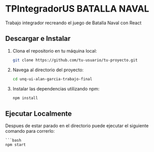 # TPIntegradorUS BATALLA NAVAL

Trabajo integrador recreando el juego de Batalla Naval con React

## Descargar e Instalar

1. Clona el repositorio en tu máquina local:

   ```bash
   git clone https://github.com/tu-usuario/tu-proyecto.git


2. Navega al directorio del proyecto:

    ```bash
    cd unq-ui-alan-garcia-trabajo-final

3. Instalar las dependencias utilizando npm:

    ```bash
    npm install

## Ejecutar Localmente
Despues de estar parado en el directorio puede ejecutar el siguiente comando para correrlo:

    ```bash
    npm start



